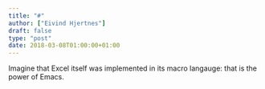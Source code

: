 ```yaml
---
title: "#"
author: ["Eivind Hjertnes"]
draft: false
type: "post"
date: 2018-03-08T01:00:00+01:00
---
```


Imagine that Excel itself was implemented in its macro langauge: that is
the power of Emacs.
